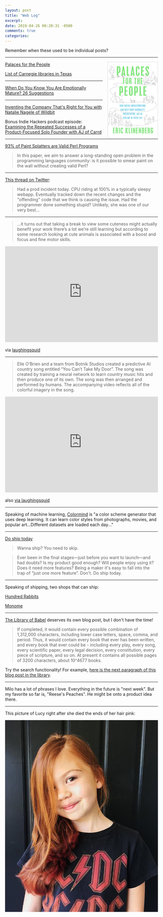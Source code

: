 ```yaml
---
layout: post
title: "Web Log"
excerpt: 
date: 2019-04-26 00:20:31 -0500
comments: true
categories: 
---
```


Remember when these used to be individual posts?

---

<img src="/assets/2019/04/people_book.jpg" style="max-width: 33%; float:right; margin-left: 1rem; border-radius: 0">

[Palaces for the People](https://99percentinvisible.org/episode/palaces-for-the-people/)

[List of Carnegie libraries in Texas](https://en.wikipedia.org/wiki/List_of_Carnegie_libraries_in_Texas)

---

[When Do You Know You Are Emotionally Mature? 26 Suggestions](https://www.theschooloflife.com/thebookoflife/when-do-you-know-you-are-emotionally-mature-26-suggestions/)

---

[Inventing the Company That's Right for You with Natalie Nagele of Wildbit](https://www.indiehackers.com/podcast/090-natalie-nagele-of-wildbit)

Bonus Indie Hackers podcast episode: [Examining the Repeated Successes of a Product-Focused Solo Founder with AJ of Carrd](https://www.indiehackers.com/podcast/087-aj-of-carrd)

---

[93% of Paint Splatters are Valid Perl Programs](https://docs.google.com/document/d/1ZGGNMfmfpWB-DzWS3Jr-YLcRNRjhp3FKS6v0KELxXK8/preview)

>In this paper, we aim to answer a long-standing open problem in the programming languages community: is it possible to smear paint on the wall without creating valid Perl?

---

[This thread on Twitter](https://twitter.com/evolvable/status/1113031660637847552):

>Had a prod incident today. CPU riding at 100% in a typically sleepy webapp. Eventually tracked down the recent changes and the "offending" code that we think is causing the issue. Had the programmer done something stupid? Unlikely, she was one of our very best...

---

>...it turns out that taking a break to view some cuteness might actually benefit your work there’s a lot we’re still learning but according to some research looking at cute animals is associated with a boost and focus and fine motor skills.

<iframe width="100%" height="315" src="https://www.youtube-nocookie.com/embed/BEmSoOA1Eyg" frameborder="0" allow="accelerometer; autoplay; encrypted-media; gyroscope; picture-in-picture" allowfullscreen></iframe>

via [laughingsquid](https://laughingsquid.com/benefits-of-watching-cute-animal-videos/)

---

>Elle O’Brien and a team from Botnik Studios created a predictive AI country song entitled “You Can’t Take My Door”. The song was created by training a neural network to learn country music hits and then produce one of its own. The song was then arranged and performed by humans. The accompanying video reflects all of the colorful imagery in the song.

<iframe width="100%" height="315" src="https://www.youtube-nocookie.com/embed/EPs6wdM7S3U" frameborder="0" allow="accelerometer; autoplay; encrypted-media; gyroscope; picture-in-picture" allowfullscreen></iframe>

also [via laughingsquid](https://laughingsquid.com/country-song-created-by-neural-network/)

---

Speaking of machine learning, [Colormind](http://colormind.io/) is "a color scheme generator that uses deep learning. It can learn color styles from photographs, movies, and popular art...Different datasets are loaded each day..."

---

[Do ship today](https://www.doship.today/)

>Wanna ship? You need to skip.

>Ever been in the final stages—just before you want to launch—and had doubts? Is my product good enough? Will people enjoy using it? Does it need more features? Being a maker it's easy to fall into the trap of “just one more feature”. Don't. Do ship today.

---

Speaking of shipping, two shops that can ship:

[Hundred Rabbits](https://100r.co/)

[Monome](https://monome.org/)

---

[The Library of Babel](https://libraryofbabel.info/) deserves its own blog post, but I don't have the time!

>If completed, it would contain every possible combination of 1,312,000 characters, including lower case letters, space, comma, and period. Thus, it would contain every book that ever has been written, and every book that ever could be - including every play, every song, every scientific paper, every legal decision, every constitution, every piece of scripture, and so on. At present it contains all possible pages of 3200 characters, about 10^4677 books.

Try the search functionality! For example, [here is the next paragraph of this blog post in the library](https://libraryofbabel.info/bookmark.cgi?ldmbvgernibaj,g,jnzufz289).

---

Milo has a lot of phrases I love. Everything in the future is "next week". But my favorite so far is, "Reese's Peaches". He might be onto a product idea there.

---

This picture of Lucy right after she died the ends of her hair pink:

![](/assets/2019/04/lucy.jpg)
